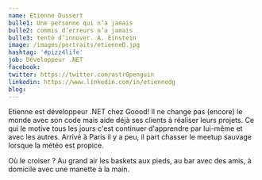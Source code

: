 ```yaml
---
name: Etienne Dussert
bulle1: Une personne qui n’a jamais 
bulle2: commis d’erreurs n’a jamais 
bulle3: tenté d’innover. A. Einstein
image: /images/portraits/etienneD.jpg
hashtag: '#pizz4life'
job: Développeur .NET
facebook: 
twitter: https://twitter.com/astr0penguin
linkedin: https://www.linkedin.com/in/etiennedg
blog:
---
```


Etienne est développeur .NET chez Goood! Il ne change pas (encore) le monde avec son code
mais aide déjà ses clients à réaliser leurs projets.
Ce qui le motive tous les jours c'est continuer d'apprendre par lui-même et avec les autres.
Arrivé à Paris il y a peu, il part chasser le meetup sauvage lorsque la météo est propice. 

Où le croiser ? Au grand air les baskets aux pieds, 
au bar avec des amis, 
à domicile avec une manette à la main.
